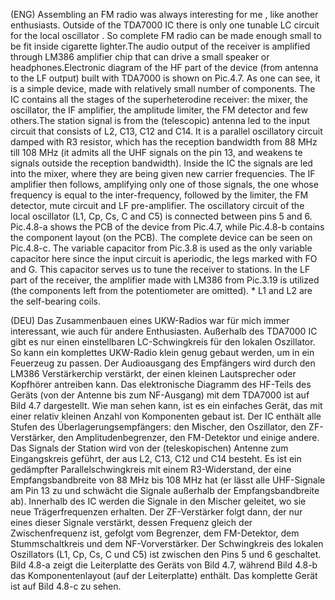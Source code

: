 (ENG)  Assembling an FM radio was always interesting for me , like another enthusiasts. Outside of the TDA7000 IC there is only one tunable LC circuit for the local oscillator . So complete FM radio can be made enough small to be fit inside cigarette lighter.The audio output of the receiver is amplified through LM386 amplifier chip that can drive a small speaker or headphones.Electronic diagram of the HF part of the device (from antenna to the LF output) built with TDA7000 is shown on Pic.4.7. As one can see, it is a simple device, made with relatively small number of components. The IC contains all the stages of the superheterodine receiver: the mixer, the oscillator, the IF amplifier, the amplitude limiter, the FM detector and few others.The station signal is from the (telescopic) antenna led to the input circuit that consists of L2, C13, C12 and C14. It is a parallel oscillatory circuit damped with R3 resistor, which has the reception bandwidth from 88 MHz till 108 MHz (it admits all the UHF signals on the pin 13, and weakens te signals outside the reception bandwidth). Inside the IC the signals are led into the mixer, where they are being given new carrier frequencies. The IF amplifier then follows, amplifying only one of those signals, the one whose frequency is equal to the inter-frequency, followed by the limiter, the FM detector, mute circuit and LF pre-amplifier. The oscillatory circuit of the local oscillator (L1, Cp, Cs, C and C5) is connected between pins 5 and 6. Pic.4.8-a shows the PCB of the device from Pic.4.7, while Pic.4.8-b contains the component layout (on the PCB). The complete device can be seen on Pic.4.8-c. The variable capacitor from Pic.3.8 is used as the only variable capacitor here since the input circuit is aperiodic, the legs marked with FO and G. This capacitor serves us to tune the receiver to stations. In the LF part of the receiver, the amplifier made with LM386 from Pic.3.19 is utilized (the components left from the potentiometer are omitted). * L1 and L2 are the self-bearing coils.


(DEU) Das Zusammenbauen eines UKW-Radios war für mich immer interessant, wie auch für andere Enthusiasten. Außerhalb des TDA7000 IC gibt es nur einen einstellbaren LC-Schwingkreis für den lokalen Oszillator. So kann ein komplettes UKW-Radio klein genug gebaut werden, um in ein Feuerzeug zu passen. Der Audioausgang des Empfängers wird durch den LM386 Verstärkerchip verstärkt, der einen kleinen Lautsprecher oder Kopfhörer antreiben kann. Das elektronische Diagramm des HF-Teils des Geräts (von der Antenne bis zum NF-Ausgang) mit dem TDA7000 ist auf Bild 4.7 dargestellt. Wie man sehen kann, ist es ein einfaches Gerät, das mit einer relativ kleinen Anzahl von Komponenten gebaut ist. Der IC enthält alle Stufen des Überlagerungsempfängers: den Mischer, den Oszillator, den ZF-Verstärker, den Amplitudenbegrenzer, den FM-Detektor und einige andere. Das Signals der Station wird von der (teleskopischen) Antenne zum Eingangskreis geführt, der aus L2, C13, C12 und C14 besteht. Es ist ein gedämpfter Parallelschwingkreis mit einem R3-Widerstand, der eine Empfangsbandbreite von 88 MHz bis 108 MHz hat (er lässt alle UHF-Signale am Pin 13 zu und schwächt die Signale außerhalb der Empfangsbandbreite ab). Innerhalb des IC werden die Signale in den Mischer geleitet, wo sie neue Trägerfrequenzen erhalten.  Der ZF-Verstärker folgt dann, der nur eines dieser Signale verstärkt, dessen Frequenz gleich der Zwischenfrequenz ist, gefolgt vom Begrenzer, dem FM-Detektor, dem Stummschaltkreis und dem NF-Vorverstärker.  Der Schwingkreis des lokalen Oszillators (L1, Cp, Cs, C und C5) ist zwischen den Pins 5 und 6 geschaltet.  Bild 4.8-a zeigt die Leiterplatte des Geräts von Bild 4.7, während Bild 4.8-b das Komponentenlayout (auf der Leiterplatte) enthält.  Das komplette Gerät ist auf Bild 4.8-c zu sehen.



